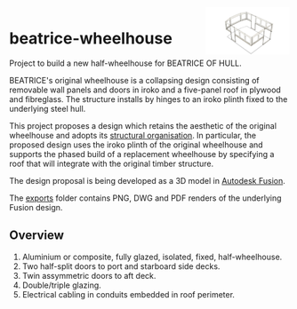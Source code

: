 <img src="./exports/PNG/wheelhouse-wall-panels.png" width="30%" align="right"/>

# beatrice-wheelhouse

Project to build a new half-wheelhouse for BEATRICE OF HULL.

BEATRICE's original wheelhouse is a collapsing design consisting of
removable wall panels and doors in iroko and a five-panel roof in
plywood and fibreglass.
The structure installs by hinges to an iroko plinth fixed to the
underlying steel hull.

This project proposes a design which retains the aesthetic of the
original wheelhouse and adopts its
[structural organisation](./exports/PNG/general-arrangement.png).
In particular, the proposed design uses the iroko plinth of the
original wheelhouse and supports the phased build of a replacement
wheelhouse by specifying a roof that will integrate with the
original timber structure.

The design proposal is being developed as a 3D model in
[Autodesk Fusion](https://www.autodesk.com/products/fusion-360/personal).

The
[exports](./exports/)
folder contains PNG, DWG and PDF renders of the underlying Fusion
design.

## Overview

1. Aluminium or composite, fully glazed, isolated, fixed, half-wheelhouse.
2. Two half-split doors to port and starboard side decks.
3. Twin assymmetric doors to aft deck.
4. Double/triple glazing.
5. Electrical cabling in conduits embedded in roof perimeter. 
